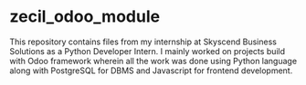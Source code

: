 # zecil_odoo_module

This repository contains files from my internship at Skyscend Business Solutions as a Python Developer Intern.
I mainly worked on projects build with Odoo framework wherein all the work was done using Python language along with PostgreSQL for DBMS and Javascript for frontend development.
